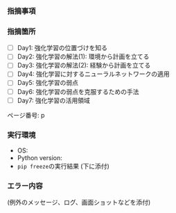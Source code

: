 ### 指摘事項


### 指摘箇所

* [ ] Day1: 強化学習の位置づけを知る
* [ ] Day2: 強化学習の解法(1): 環境から計画を立てる
* [ ] Day3: 強化学習の解法(2): 経験から計画を立てる
* [ ] Day4: 強化学習に対するニューラルネットワークの適用
* [ ] Day5: 強化学習の弱点
* [ ] Day6: 強化学習の弱点を克服するための手法
* [ ] Day7: 強化学習の活用領域

ページ番号: p

### 実行環境

* OS: 
* Python version:
* `pip freeze`の実行結果 (下に添付)

### エラー内容

(例外のメッセージ、ログ、画面ショットなどを添付)
